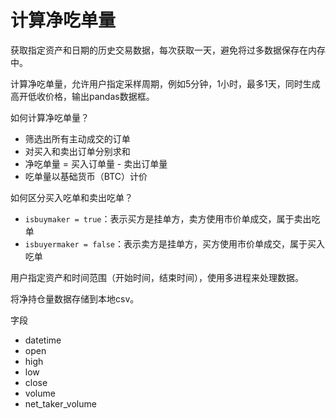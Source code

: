 # 计算净吃单量

获取指定资产和日期的历史交易数据，每次获取一天，避免将过多数据保存在内存中。

计算净吃单量，允许用户指定采样周期，例如5分钟，1小时，最多1天，同时生成高开低收价格，输出pandas数据框。

如何计算净吃单量？
- 筛选出所有主动成交的订单
- 对买入和卖出订单分别求和
- 净吃单量 = 买入订单量 - 卖出订单量
- 吃单量以基础货币（BTC）计价

如何区分买入吃单和卖出吃单？
- `isbuymaker = true`：表示买方是挂单方，卖方使用市价单成交，属于卖出吃单
- `isbuyermaker = false`：表示卖方是挂单方，买方使用市价单成交，属于买入吃单

用户指定资产和时间范围（开始时间，结束时间），使用多进程来处理数据。

将净持仓量数据存储到本地csv。

字段
- datetime
- open
- high
- low
- close
- volume
- net_taker_volume